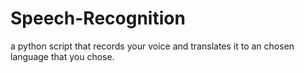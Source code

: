 # Speech-Recognition
a python script that records your voice and translates it to an chosen language that you chose.
